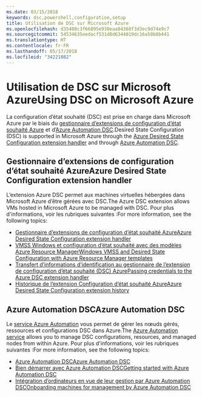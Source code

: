 ```yaml
---
ms.date: 03/15/2018
keywords: dsc,powershell,configuration,setup
title: Utilisation de DSC sur Microsoft Azure
ms.openlocfilehash: d35488c3f66895e930eaa84360f3d3ec9d74e9c7
ms.sourcegitcommit: 54534635eedacf531d8d6344019dc16a50b8b441
ms.translationtype: HT
ms.contentlocale: fr-FR
ms.lasthandoff: 05/17/2018
ms.locfileid: "34221882"
---
```

# <a name="using-dsc-on-microsoft-azure"></a><span data-ttu-id="b285e-103">Utilisation de DSC sur Microsoft Azure</span><span class="sxs-lookup"><span data-stu-id="b285e-103">Using DSC on Microsoft Azure</span></span>

<span data-ttu-id="b285e-104">La configuration d’état souhaité (DSC) est prise en charge dans Microsoft Azure par le biais du [gestionnaire d’extensions de configuration d’état souhaité Azure](/azure/virtual-machines/virtual-machines-windows-extensions-dsc-overview) et d’[Azure Automation DSC](/azure/automation/automation-dsc-overview).</span><span class="sxs-lookup"><span data-stu-id="b285e-104">Desired State Configuration (DSC) is supported in Microsoft Azure through the [Azure Desired State Configuration extension handler](/azure/virtual-machines/virtual-machines-windows-extensions-dsc-overview) and through [Azure Automation DSC](/azure/automation/automation-dsc-overview).</span></span>

## <a name="azure-desired-state-configuration-extension-handler"></a><span data-ttu-id="b285e-105">Gestionnaire d’extensions de configuration d’état souhaité Azure</span><span class="sxs-lookup"><span data-stu-id="b285e-105">Azure Desired State Configuration extension handler</span></span>

<span data-ttu-id="b285e-106">L’extension Azure DSC permet aux machines virtuelles hébergées dans Microsoft Azure d’être gérées avec DSC.</span><span class="sxs-lookup"><span data-stu-id="b285e-106">The Azure DSC extension allows VMs hosted in Microsoft Azure to be managed with DSC.</span></span>
<span data-ttu-id="b285e-107">Pour plus d'informations, voir les rubriques suivantes :</span><span class="sxs-lookup"><span data-stu-id="b285e-107">For more information, see the following topics:</span></span>

- [<span data-ttu-id="b285e-108">Gestionnaire d’extensions de configuration d’état souhaité Azure</span><span class="sxs-lookup"><span data-stu-id="b285e-108">Azure Desired State Configuration extension handler</span></span>](/azure/virtual-machines/virtual-machines-windows-extensions-dsc-overview)
- [<span data-ttu-id="b285e-109">VMSS Windows et configuration d’état souhaité avec des modèles Azure Resource Manager</span><span class="sxs-lookup"><span data-stu-id="b285e-109">Windows VMSS and Desired State Configuration with Azure Resource Manager templates</span></span>](/azure/virtual-machines/virtual-machines-windows-extensions-dsc-template)
- [<span data-ttu-id="b285e-110">Transfert d’informations d’identification au gestionnaire de l’extension de configuration d’état souhaité (DSC) Azure</span><span class="sxs-lookup"><span data-stu-id="b285e-110">Passing credentials to the Azure DSC extension handler</span></span>](/azure/virtual-machines/virtual-machines-windows-extensions-dsc-credentials)
- [<span data-ttu-id="b285e-111">Historique de l’extension Configuration d’état souhaité Azure</span><span class="sxs-lookup"><span data-stu-id="b285e-111">Azure Desired State Configuration extension history</span></span>](azureDscexthistory.md)

## <a name="azure-automation-dsc"></a><span data-ttu-id="b285e-112">Azure Automation DSC</span><span class="sxs-lookup"><span data-stu-id="b285e-112">Azure Automation DSC</span></span>

<span data-ttu-id="b285e-113">Le [service Azure Automation](https://azure.microsoft.com/services/automation/) vous permet de gérer les nœuds gérés, ressources et configurations DSC dans Azure.</span><span class="sxs-lookup"><span data-stu-id="b285e-113">The [Azure Automation service](https://azure.microsoft.com/services/automation/) allows you to manage DSC configurations, resources, and managed nodes from within Azure.</span></span> <span data-ttu-id="b285e-114">Pour plus d'informations, voir les rubriques suivantes :</span><span class="sxs-lookup"><span data-stu-id="b285e-114">For more information, see the following topics:</span></span>

- [<span data-ttu-id="b285e-115">Azure Automation DSC</span><span class="sxs-lookup"><span data-stu-id="b285e-115">Azure Automation DSC</span></span>](/azure/automation/automation-dsc-overview)
- [<span data-ttu-id="b285e-116">Bien démarrer avec Azure Automation DSC</span><span class="sxs-lookup"><span data-stu-id="b285e-116">Getting started with Azure Automation DSC</span></span>](/azure/automation/automation-dsc-getting-started)
- [<span data-ttu-id="b285e-117">Intégration d’ordinateurs en vue de leur gestion par Azure Automation DSC</span><span class="sxs-lookup"><span data-stu-id="b285e-117">Onboarding machines for management by Azure Automation DSC</span></span>](/azure/automation/automation-dsc-onboarding)